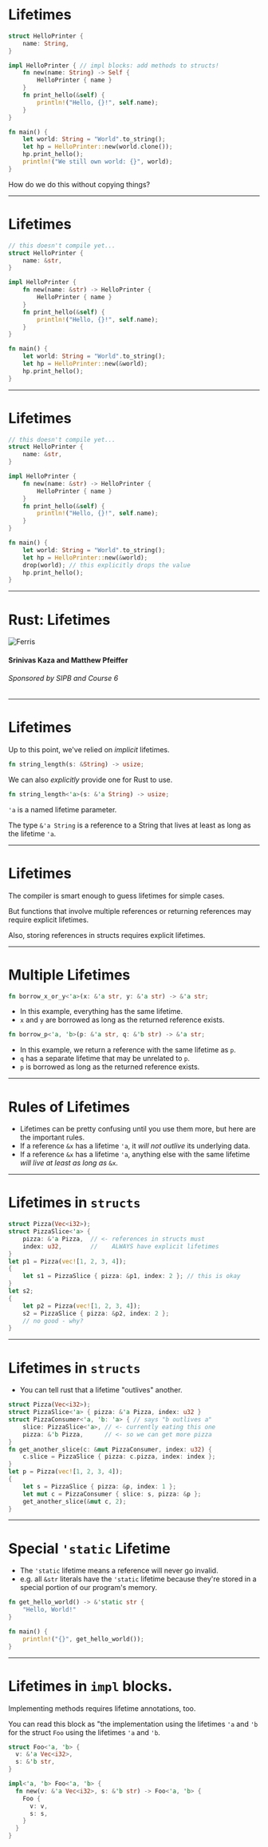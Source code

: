 # Lifetimes

```rust
struct HelloPrinter {
    name: String,
}

impl HelloPrinter { // impl blocks: add methods to structs!
    fn new(name: String) -> Self {
        HelloPrinter { name }
    }
    fn print_hello(&self) {
        println!("Hello, {}!", self.name);
    }
}

fn main() {
    let world: String = "World".to_string();
    let hp = HelloPrinter::new(world.clone());
    hp.print_hello();
    println!("We still own world: {}", world);
}
```

How do we do this without copying things?

---

# Lifetimes

```rust
// this doesn't compile yet...
struct HelloPrinter {
    name: &str,
}

impl HelloPrinter {
    fn new(name: &str) -> HelloPrinter {
        HelloPrinter { name }
    }
    fn print_hello(&self) {
        println!("Hello, {}!", self.name);
    }
}

fn main() {
    let world: String = "World".to_string();
    let hp = HelloPrinter::new(&world);
    hp.print_hello();
}
```

---

# Lifetimes

```rust
// this doesn't compile yet...
struct HelloPrinter {
    name: &str,
}

impl HelloPrinter {
    fn new(name: &str) -> HelloPrinter {
        HelloPrinter { name }
    }
    fn print_hello(&self) {
        println!("Hello, {}!", self.name);
    }
}

fn main() {
    let world: String = "World".to_string();
    let hp = HelloPrinter::new(&world);
    drop(world); // this explicitly drops the value
    hp.print_hello();
}
```

---

# Rust: Lifetimes #

![Ferris](http://rustacean.net/assets/rustacean-orig-noshadow.png)

#### Srinivas Kaza and Matthew Pfeiffer ####
###### *Sponsored by SIPB and Course 6* ######


---

# Lifetimes

Up to this point, we've relied on *implicit* lifetimes.

```rust
fn string_length(s: &String) -> usize;
```

We can also *explicitly* provide one for Rust to use.

```rust
fn string_length<'a>(s: &'a String) -> usize;
```

`'a` is a named lifetime parameter.

The type `&'a String` is a reference to a String that lives at least as long as the lifetime `'a`.

---


# Lifetimes

The compiler is smart enough to guess lifetimes for simple cases.

But functions that involve multiple references or returning references may require explicit lifetimes.

Also, storing references in structs requires explicit lifetimes.

---

# Multiple Lifetimes

```rust
fn borrow_x_or_y<'a>(x: &'a str, y: &'a str) -> &'a str;
```

- In this example, everything has the same lifetime.
- `x` and `y` are borrowed as long as the returned reference exists.

```rust
fn borrow_p<'a, 'b>(p: &'a str, q: &'b str) -> &'a str;
```

- In this example, we return a reference with the same lifetime as `p`.
- `q` has a separate lifetime that may be unrelated to `p`.
- `p` is borrowed as long as the returned reference exists.

---

# Rules of Lifetimes

- Lifetimes can be pretty confusing until you use them more, but here are the important rules.
- If a reference `&x` has a lifetime `'a`, it *will not outlive* its underlying data.
- If a reference `&x` has a lifetime `'a`, anything else with the same lifetime *will live at least as long as* `&x`.

---

# Lifetimes in `structs`

```rust
struct Pizza(Vec<i32>);
struct PizzaSlice<'a> {
    pizza: &'a Pizza,  // <- references in structs must
    index: u32,        //    ALWAYS have explicit lifetimes
}
let p1 = Pizza(vec![1, 2, 3, 4]);
{
    let s1 = PizzaSlice { pizza: &p1, index: 2 }; // this is okay
}
let s2;
{
    let p2 = Pizza(vec![1, 2, 3, 4]);
    s2 = PizzaSlice { pizza: &p2, index: 2 };
    // no good - why?
}
```

---

# Lifetimes in `structs`

* You can tell rust that a lifetime "outlives" another.

```rust
struct Pizza(Vec<i32>);
struct PizzaSlice<'a> { pizza: &'a Pizza, index: u32 }
struct PizzaConsumer<'a, 'b: 'a> { // says "b outlives a"
    slice: PizzaSlice<'a>, // <- currently eating this one
    pizza: &'b Pizza,      // <- so we can get more pizza
}
fn get_another_slice(c: &mut PizzaConsumer, index: u32) {
    c.slice = PizzaSlice { pizza: c.pizza, index: index };
}
let p = Pizza(vec![1, 2, 3, 4]);
{
    let s = PizzaSlice { pizza: &p, index: 1 };
    let mut c = PizzaConsumer { slice: s, pizza: &p };
    get_another_slice(&mut c, 2);
}
```

---

# Special `'static` Lifetime

* The `'static` lifetime means a reference will never go invalid.
* e.g. all `&str` literals have the `'static` lifetime because they're stored in a special portion of our program's memory.

```rust
fn get_hello_world() -> &'static str {
    "Hello, World!"
}

fn main() {
    println!("{}", get_hello_world());
}
```

---

# Lifetimes in `impl` blocks.

Implementing methods requires lifetime annotations, too.

You can read this block as "the implementation using the lifetimes `'a` and `'b` for the struct `Foo` using the lifetimes `'a` and `'b`.

```rust
struct Foo<'a, 'b> {
  v: &'a Vec<i32>,
  s: &'b str,
}

impl<'a, 'b> Foo<'a, 'b> {
  fn new(v: &'a Vec<i32>, s: &'b str) -> Foo<'a, 'b> {
    Foo {
      v: v,
      s: s,
    }
  }
}
```

